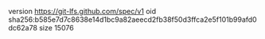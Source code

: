 version https://git-lfs.github.com/spec/v1
oid sha256:b585e7d7c8638e14d1bc9a82aeecd2fb38f50d3ffca2e5f101b99afd0dc62a78
size 15076
